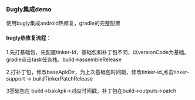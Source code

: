 ### Bugly集成demo

使用bugly集成android热修复，gradle的完整配置

#### bugly热修复流程：

1.先打基础包，先配置tinker-Id，基础包和补丁包不同，以versionCode为基础。gradle点击task任务栈。build->assembleRelease

2.打补丁包，修改baseApkDir，为上次基础包时间戳，修改tinker-id,点击tinker-support -> buildTinkerPatchRelease

3基础包在 build->bakApk->对应时间戳，补丁包在build->outputs->patch